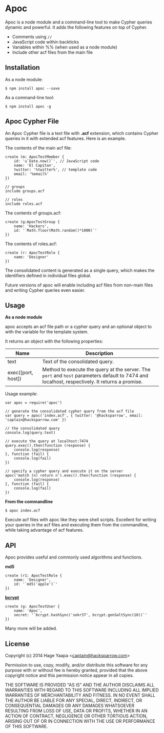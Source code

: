 Apoc
====

Apoc is a node module and a command-line tool to make Cypher queries dynamic and powerful. It adds the following features on top of Cypher.

* Comments using `//`
* JavaScript code within backticks
* Variables within %% (when used as a node module)
* Include other acf files from the main file

## Installation

As a node module:

```
$ npm install apoc --save
```

As a command-line tool:

```
$ npm install apoc -g
```

## Apoc Cypher File

An Apoc Cypher file is a text file with **.acf** extension, which contains Cypher queries in it with extended acf features. Here is an example.

The contents of the main acf file:

```
create (m: ApocTestMember {
    id: 'u`Date.now()`', // JavaScript code
    name: 'El Capitan',
    twitter: '%twitter%', // template code
    email: '%email%'
})

// groups
include groups.acf

// roles
include roles.acf
```

The contents of groups.acf:

```
create (g:ApocTestGroup {
    name: 'Hackers',
    id: '`Math.floor(Math.random()*1000)`'
})
```

The contents of roles.acf:

```
create (r: ApocTestRole {
    name: 'Designer'
})
```

The consolidated content is generated as a single query, which makes the identifiers defined in individual files global.

Future versions of apoc will enable including acf files from non-main files and writing Cypher queries even easier.

## Usage

**As a node module**

apoc accepts an acf file path or a cypher query and an optional object to with the variable for the template system.



It returns an object with the following properties:

|Name|Description
|----|----------
|text|Text of the consolidated query.
|exec([port, host])|Method to execute the query at the server. The `port` and `host` parameters default to 7474 and localhost, respectively. It returns a promise.

Usage example:

```
var apoc = require('apoc')

// generate the consolidated cypher query from the acf file
var query = apoc('index.acf', { twitter: '@hacksparrow', email: 'captain@hacksparrow.com' })

// the consolidated query
console.log(query.text)

// execute the query at localhost:7474
query.exec().then(function (response) {
    console.log(response)
}, function (fail) {
    console.log(fail)
})

// specify a cypher query and execute it on the server
apoc('match (n) return n').exec().then(function (response) {
    console.log(response)
}, function (fail) {
    console.log(fail)
})

```

**From the commandline**

```
$ apoc index.acf
```

Execute acf files with apoc like they were shell scripts. Excellent for writing your queries in the acf files and executing them from the commandline, while taking advantage of acf features.

## API

Apoc provides useful and commonly used algorithms and functions.

**md5**

```
create (r1: ApocTestRole {
    name: 'Designer',
    id: '`md5('apple')`'
})

```

**[bcrypt](https://www.npmjs.org/package/bcrypt)**

```
create (g: ApocTestUser {
    name: 'Apoc',
    secret: '`bcrypt.hashSync('sekr37', bcrypt.genSaltSync(10))`'
})
```

Many more will be added.

## License

Copyright (c) 2014 Hage Yaapa &lt;captain@hacksparrow.com&gt;

Permission to use, copy, modify, and/or distribute this software for any purpose with or without fee is hereby granted, provided that the above copyright notice and this permission notice appear in all copies.

THE SOFTWARE IS PROVIDED "AS IS" AND THE AUTHOR DISCLAIMS ALL WARRANTIES WITH REGARD TO THIS SOFTWARE INCLUDING ALL IMPLIED WARRANTIES OF MERCHANTABILITY AND FITNESS. IN NO EVENT SHALL THE AUTHOR BE LIABLE FOR ANY SPECIAL, DIRECT, INDIRECT, OR CONSEQUENTIAL DAMAGES OR ANY DAMAGES WHATSOEVER RESULTING FROM LOSS OF USE, DATA OR PROFITS, WHETHER IN AN ACTION OF CONTRACT, NEGLIGENCE OR OTHER TORTIOUS ACTION, ARISING OUT OF OR IN CONNECTION WITH THE USE OR PERFORMANCE OF THIS SOFTWARE.
